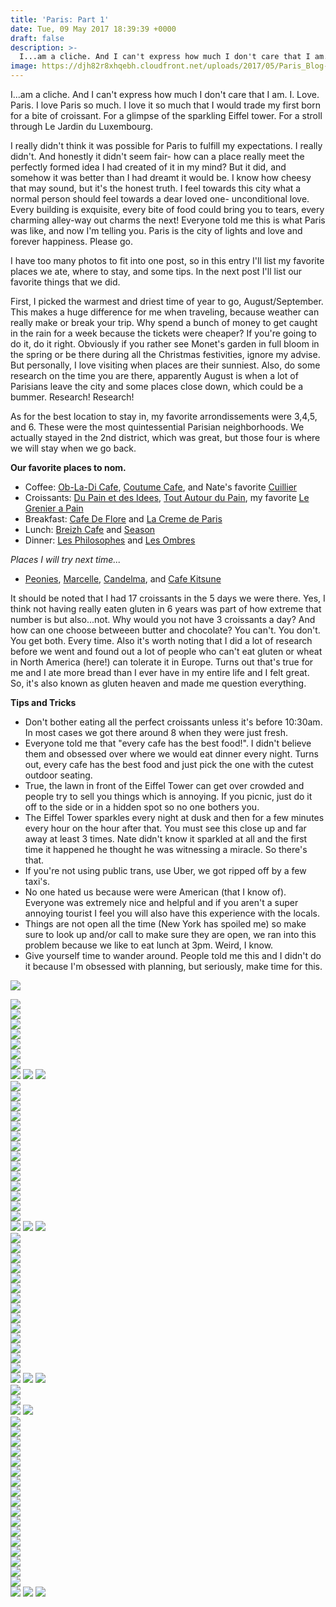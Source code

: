 ```yaml
---
title: 'Paris: Part 1'
date: Tue, 09 May 2017 18:39:39 +0000
draft: false
description: >-
  I...am a cliche. And I can't express how much I don't care that I am. I. Love. Paris. I love Paris so much. I love it so much that I would trade my first born for a bite of croissant.
image: https://djh82r8xhqebh.cloudfront.net/uploads/2017/05/Paris_Blog-54.jpg
---
```


I...am a cliche. And I can't express how much I don't care that I am. I. Love. Paris. I love Paris so much. I love it so much that I would trade my first born for a bite of croissant. For a glimpse of the sparkling Eiffel tower. For a stroll through Le Jardin du Luxembourg.

I really didn't think it was possible for Paris to fulfill my expectations. I really didn't. And honestly it didn't seem fair- how can a place really meet the perfectly formed idea I had created of it in my mind? But it did, and somehow it was better than I had dreamt it would be. I know how cheesy that may sound, but it's the honest truth. I feel towards this city what a normal person should feel towards a dear loved one- unconditional love. Every building is exquisite, every bite of food could bring you to tears, every charming alley-way out charms the next! Everyone told me this is what Paris was like, and now I'm telling you. Paris is the city of lights and love and forever happiness. Please go.

I have too many photos to fit into one post, so in this entry I'll list my favorite places we ate, where to stay, and some tips. In the next post I'll list our favorite things that we did.

First, I picked the warmest and driest time of year to go, August/September. This makes a huge difference for me when traveling, because weather can really make or break your trip. Why spend a bunch of money to get caught in the rain for a week because the tickets were cheaper? If you're going to do it, do it right. Obviously if you rather see Monet's garden in full bloom in the spring or be there during all the Christmas festivities, ignore my advise. But personally, I love visiting when places are their sunniest. Also, do some research on the time you are there, apparently August is when a lot of Parisians leave the city and some places close down, which could be a bummer. Research! Research!

As for the best location to stay in, my favorite arrondissements were 3,4,5, and 6. These were the most quintessential Parisian neighborhoods. We actually stayed in the 2nd district, which was great, but those four is where we will stay when we go back.

**Our favorite places to nom.**

- Coffee: [Ob-La-Di Cafe](https://www.instagram.com/obladicafe/?hl=en), [Coutume Cafe](https://www.instagram.com/coutumecafe/?hl=en), and Nate's favorite [Cuillier](https://www.instagram.com/cuillierparis/?hl=en)
- Croissants: [Du Pain et des Idees](https://www.instagram.com/explore/locations/311941111/du-pain-et-des-idees/?hl=en), [Tout Autour du Pain](https://www.instagram.com/explore/locations/1024514350/tout-autour-du-pain/?hl=en), my favorite [Le Grenier a Pain](http://legrenierapain.com/)
- Breakfast: [Cafe De Flore](https://www.instagram.com/explore/locations/1034827136/cafe-de-flore/?hl=en) and [La Creme de Paris](https://www.instagram.com/explore/locations/930914381/la-creme-de-paris/?hl=en)
- Lunch: [Breizh Cafe](https://www.instagram.com/explore/locations/287190671/breizh-cafe/?hl=en) and [Season](https://www.instagram.com/seasonparis/?hl=en)
- Dinner: [Les Philosophes](https://www.instagram.com/explore/locations/340222/les-philosophes/?hl=en) and [Les Ombres](https://www.instagram.com/explore/locations/217214915/les-ombres/?hl=en)

_Places I will try next time..._

- [Peonies](https://www.instagram.com/peoniesparis/?hl=en), [Marcelle](https://www.instagram.com/restaurant_marcelle/?hl=en), [Candelma](https://www.instagram.com/candelmaparis/?hl=en), and [Cafe Kitsune](https://www.instagram.com/cafekitsune/?hl=en)

It should be noted that I had 17 croissants in the 5 days we were there. Yes, I think not having really eaten gluten in 6 years was part of how extreme that number is but also...not. Why would you not have 3 croissants a day? And how can one choose betweeen butter and chocolate? You can't. You don't. You get both. Every time. Also it's worth noting that I did a lot of research before we went and found out a lot of people who can't eat gluten or wheat in North America (here!) can tolerate it in Europe. Turns out that's true for me and I ate more bread than I ever have in my entire life and I felt great. So, it's also known as gluten heaven and made me question everything.

**Tips and Tricks**

- Don't bother eating all the perfect croissants unless it's before 10:30am. In most cases we got there around 8 when they were just fresh.
- Everyone told me that "every cafe has the best food!". I didn't believe them and obsessed over where we would eat dinner every night. Turns out, every cafe has the best food and just pick the one with the cutest outdoor seating.
- True, the lawn in front of the Eiffel Tower can get over crowded and people try to sell you things which is annoying. If you picnic, just do it off to the side or in a hidden spot so no one bothers you.
- The Eiffel Tower sparkles every night at dusk and then for a few minutes every hour on the hour after that. You must see this close up and far away at least 3 times. Nate didn't know it sparkled at all and the first time it happened he thought he was witnessing a miracle. So there's that.
- If you're not using public trans, use Uber, we got ripped off by a few taxi's.
- No one hated us because were were American (that I know of). Everyone was extremely nice and helpful and if you aren't a super annoying tourist I feel you will also have this experience with the locals.
- Things are not open all the time (New York has spoiled me) so make sure to look up and/or call to make sure they are open, we ran into this problem because we like to eat lunch at 3pm. Weird, I know.
- Give yourself time to wander around. People told me this and I didn't do it because I'm obsessed with planning, but seriously, make time for this.

![](https://djh82r8xhqebh.cloudfront.net/uploads/2017/05/Paris_Blog-10.jpg) <div class="flex-ns mhn2-ns mb3"> <div class="ph2-ns w-50-ns">![](https://djh82r8xhqebh.cloudfront.net/uploads/2017/05/Paris_Blog-11.jpg)</div> <div class="ph2-ns w-50-ns">![](https://djh82r8xhqebh.cloudfront.net/uploads/2017/05/Paris_Blog-7.jpg)</div> </div> <div class="flex-ns mhn2-ns mb3"> <div class="ph2-ns w-50-ns">![](https://djh82r8xhqebh.cloudfront.net/uploads/2017/05/Paris_Blog-4.jpg)</div> <div class="ph2-ns w-50-ns">![](https://djh82r8xhqebh.cloudfront.net/uploads/2017/05/Paris_Blog-9.jpg)</div> </div> ![](https://djh82r8xhqebh.cloudfront.net/uploads/2017/05/Paris_Blog-3.jpg) <div class="flex-ns mhn2-ns mb3"> <div class="ph2-ns w-50-ns">![](https://djh82r8xhqebh.cloudfront.net/uploads/2017/05/Paris_Blog-6.jpg)</div> <div class="ph2-ns w-50-ns">![](https://djh82r8xhqebh.cloudfront.net/uploads/2017/05/Paris_Blog-5.jpg)</div> </div> ![](https://djh82r8xhqebh.cloudfront.net/uploads/2017/05/Paris_Blog-1.jpg) ![](https://djh82r8xhqebh.cloudfront.net/uploads/2017/05/Paris_Blog-8.jpg) ![](https://djh82r8xhqebh.cloudfront.net/uploads/2017/05/Paris_Blog-17.jpg) <div class="flex-ns mhn2-ns mb3"> <div class="ph2-ns w-50-ns">![](https://djh82r8xhqebh.cloudfront.net/uploads/2017/05/Paris_Blog-24.jpg)</div> <div class="ph2-ns w-50-ns">![](https://djh82r8xhqebh.cloudfront.net/uploads/2017/05/Paris_Blog-27.jpg)</div> </div> ![](https://djh82r8xhqebh.cloudfront.net/uploads/2017/05/Paris_Blog-15.jpg) <div class="flex-ns mhn2-ns mb3"> <div class="ph2-ns w-50-ns">![](https://djh82r8xhqebh.cloudfront.net/uploads/2017/05/Paris_Blog-14.jpg)</div> <div class="ph2-ns w-50-ns">![](https://djh82r8xhqebh.cloudfront.net/uploads/2017/05/Paris_Blog-13.jpg)</div> </div> ![](https://djh82r8xhqebh.cloudfront.net/uploads/2017/05/Paris_Blog-18.jpg) <div class="flex-ns mhn2-ns mb3"> <div class="ph2-ns w-50-ns">![](https://djh82r8xhqebh.cloudfront.net/uploads/2017/05/Paris_Blog-26.jpg)</div> <div class="ph2-ns w-50-ns">![](https://djh82r8xhqebh.cloudfront.net/uploads/2017/05/Paris_Blog-19.jpg)</div> </div> ![](https://djh82r8xhqebh.cloudfront.net/uploads/2017/05/Paris_Blog-20.jpg) <div class="flex-ns mhn2-ns mb3"> <div class="ph2-ns w-50-ns">![](https://djh82r8xhqebh.cloudfront.net/uploads/2017/05/Paris_Blog-16.jpg)</div> <div class="ph2-ns w-50-ns">![](https://djh82r8xhqebh.cloudfront.net/uploads/2017/05/Paris_Blog-25.jpg)</div> </div> ![](https://djh82r8xhqebh.cloudfront.net/uploads/2017/05/Paris_Blog-30.jpg) <div class="flex-ns mhn2-ns mb3"> <div class="ph2-ns w-50-ns">![](https://djh82r8xhqebh.cloudfront.net/uploads/2017/05/Paris_Blog-28.jpg)</div> <div class="ph2-ns w-50-ns">![](https://djh82r8xhqebh.cloudfront.net/uploads/2017/05/Paris_Blog-29.jpg)</div> </div> ![](https://djh82r8xhqebh.cloudfront.net/uploads/2017/05/Paris_Blog-12.jpg) ![](https://djh82r8xhqebh.cloudfront.net/uploads/2017/05/Paris_Blogbw-31.jpg) ![](https://djh82r8xhqebh.cloudfront.net/uploads/2017/05/Paris_Blog-33.jpg) <div class="flex-ns mhn2-ns mb3"> <div class="ph2-ns w-50-ns">![](https://djh82r8xhqebh.cloudfront.net/uploads/2017/05/Paris_Blog-35.jpg)</div> <div class="ph2-ns w-50-ns">![](https://djh82r8xhqebh.cloudfront.net/uploads/2017/05/Paris_Blog-36.jpg)</div> </div> ![](https://djh82r8xhqebh.cloudfront.net/uploads/2017/05/Paris_Blog-37.jpg) <div class="flex-ns mhn2-ns mb3"> <div class="ph2-ns w-50-ns">![](https://djh82r8xhqebh.cloudfront.net/uploads/2017/05/Paris_Blog-32.jpg)</div> <div class="ph2-ns w-50-ns">![](https://djh82r8xhqebh.cloudfront.net/uploads/2017/05/Paris_Blog-41.jpg)</div> </div> ![](https://djh82r8xhqebh.cloudfront.net/uploads/2017/05/Paris_Blog-42.jpg) <div class="flex-ns mhn2-ns mb3"> <div class="ph2-ns w-50-ns">![](https://djh82r8xhqebh.cloudfront.net/uploads/2017/05/Paris_Blog-43.jpg)</div> <div class="ph2-ns w-50-ns">![](https://djh82r8xhqebh.cloudfront.net/uploads/2017/05/Paris_Blog-45.jpg)</div> </div> ![](https://djh82r8xhqebh.cloudfront.net/uploads/2017/05/Paris_Blog-44.jpg) <div class="flex-ns mhn2-ns mb3"> <div class="ph2-ns w-50-ns">![](https://djh82r8xhqebh.cloudfront.net/uploads/2017/05/Paris_Blog-46.jpg)</div> <div class="ph2-ns w-50-ns">![](https://djh82r8xhqebh.cloudfront.net/uploads/2017/05/Paris_Blog-83.jpg)</div> </div> ![](https://djh82r8xhqebh.cloudfront.net/uploads/2017/05/Paris_Blog-47.jpg) <div class="flex-ns mhn2-ns mb3"> <div class="ph2-ns w-50-ns">![](https://djh82r8xhqebh.cloudfront.net/uploads/2017/05/Paris_Blog-40.jpg)</div> <div class="ph2-ns w-50-ns">![](https://djh82r8xhqebh.cloudfront.net/uploads/2017/05/Paris_Blog-48.jpg)</div> </div> ![](https://djh82r8xhqebh.cloudfront.net/uploads/2017/05/Paris_Blog-38.jpg) ![](https://djh82r8xhqebh.cloudfront.net/uploads/2017/05/Paris_Blog-39.jpg) ![](https://djh82r8xhqebh.cloudfront.net/uploads/2017/05/Paris_Blog-51.jpg) <div class="flex-ns mhn2-ns mb3"> <div class="ph2-ns w-50-ns">![](https://djh82r8xhqebh.cloudfront.net/uploads/2017/05/Paris_Blog-50.jpg)</div> <div class="ph2-ns w-50-ns">![](https://djh82r8xhqebh.cloudfront.net/uploads/2017/05/Paris_Blog-49.jpg)</div> </div> ![](https://djh82r8xhqebh.cloudfront.net/uploads/2017/05/Paris_Blog-52.jpg) ![](https://djh82r8xhqebh.cloudfront.net/uploads/2017/05/Paris_Blog-54.jpg) <div class="flex-ns mhn2-ns mb3"> <div class="ph2-ns w-50-ns">![](https://djh82r8xhqebh.cloudfront.net/uploads/2017/05/Paris_Blog-53.jpg)</div> <div class="ph2-ns w-50-ns">![](https://djh82r8xhqebh.cloudfront.net/uploads/2017/05/Paris_Blog-56.jpg)</div> </div> ![](https://djh82r8xhqebh.cloudfront.net/uploads/2017/05/Paris_Blog-57.jpg) <div class="flex-ns mhn2-ns mb3"> <div class="ph2-ns w-50-ns">![](https://djh82r8xhqebh.cloudfront.net/uploads/2017/05/Paris_Blog-55.jpg)</div> <div class="ph2-ns w-50-ns">![](https://djh82r8xhqebh.cloudfront.net/uploads/2017/05/Paris_Blog-79.jpg)</div> </div> ![](https://djh82r8xhqebh.cloudfront.net/uploads/2017/05/Paris_Blog-58.jpg) <div class="flex-ns mhn2-ns mb3"> <div class="ph2-ns w-50-ns">![](https://djh82r8xhqebh.cloudfront.net/uploads/2017/05/Paris_Blog-62.jpg)</div> <div class="ph2-ns w-50-ns">![](https://djh82r8xhqebh.cloudfront.net/uploads/2017/05/Paris_Blog-69.jpg)</div> </div> ![](https://djh82r8xhqebh.cloudfront.net/uploads/2017/05/Paris_Blog-70.jpg) <div class="flex-ns mhn2-ns mb3"> <div class="ph2-ns w-50-ns">![](https://djh82r8xhqebh.cloudfront.net/uploads/2017/05/Paris_Blog-59.jpg)</div> <div class="ph2-ns w-50-ns">![](https://djh82r8xhqebh.cloudfront.net/uploads/2017/05/Paris_Blog-64.jpg)</div> </div> ![](https://djh82r8xhqebh.cloudfront.net/uploads/2017/05/Paris_Blog-63.jpg) <div class="flex-ns mhn2-ns mb3"> <div class="ph2-ns w-50-ns">![](https://djh82r8xhqebh.cloudfront.net/uploads/2017/05/Paris_Blog-71.jpg)</div> <div class="ph2-ns w-50-ns">![](https://djh82r8xhqebh.cloudfront.net/uploads/2017/05/Paris_Blog-67.jpg)</div> </div> ![](https://djh82r8xhqebh.cloudfront.net/uploads/2017/05/Paris_Blog-76.jpg) <div class="flex-ns mhn2-ns mb3"> <div class="ph2-ns w-50-ns">![](https://djh82r8xhqebh.cloudfront.net/uploads/2017/05/Paris_Blog-66.jpg)</div> <div class="ph2-ns w-50-ns">![](https://djh82r8xhqebh.cloudfront.net/uploads/2017/05/Paris_Blog-72.jpg)</div> </div> ![](https://djh82r8xhqebh.cloudfront.net/uploads/2017/05/Paris_Blog-73.jpg) ![](https://djh82r8xhqebh.cloudfront.net/uploads/2017/05/Paris_Blog-74.jpg) ![](https://djh82r8xhqebh.cloudfront.net/uploads/2017/05/Paris_Blog-78.jpg)